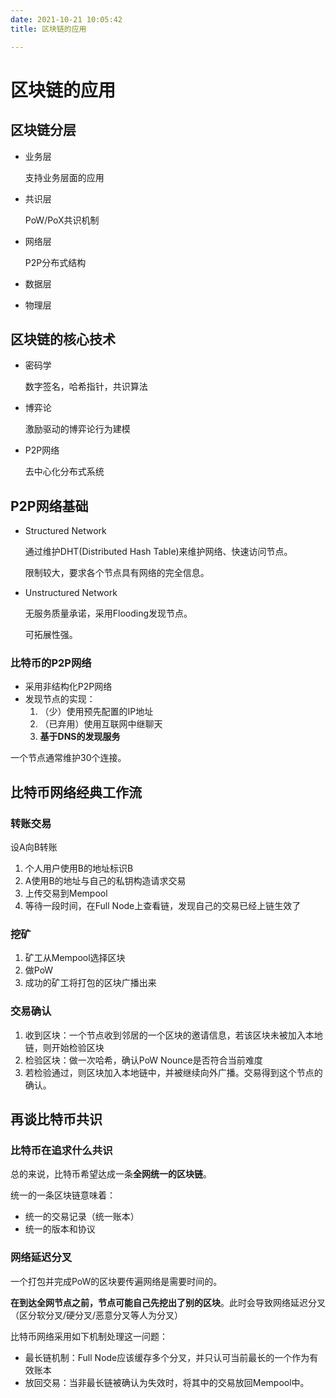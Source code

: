 ```yaml
---
date: 2021-10-21 10:05:42
title: 区块链的应用

---
```

# 区块链的应用
## 区块链分层
- 业务层
  
  支持业务层面的应用

- 共识层
  
  PoW/PoX共识机制

- 网络层
  
  P2P分布式结构

- 数据层
- 物理层

## 区块链的核心技术
- 密码学
  
  数字签名，哈希指针，共识算法

- 博弈论
  
  激励驱动的博弈论行为建模

- P2P网络
  
  去中心化分布式系统


## P2P网络基础
- Structured Network
  
  通过维护DHT(Distributed Hash Table)来维护网络、快速访问节点。

  限制较大，要求各个节点具有网络的完全信息。
  
- Unstructured Network
  
  无服务质量承诺，采用Flooding发现节点。

  可拓展性强。

### 比特币的P2P网络
- 采用非结构化P2P网络
- 发现节点的实现：
  1. （少）使用预先配置的IP地址
  2. （已弃用）使用互联网中继聊天
  3. **基于DNS的发现服务**

一个节点通常维护30个连接。

## 比特币网络经典工作流

### 转账交易
设A向B转账
1. 个人用户使用B的地址标识B
2. A使用B的地址与自己的私钥构造请求交易
3. 上传交易到Mempool
4. 等待一段时间，在Full Node上查看链，发现自己的交易已经上链生效了

### 挖矿
1. 矿工从Mempool选择区块
2. 做PoW
3. 成功的矿工将打包的区块广播出来

### 交易确认
1. 收到区块：一个节点收到邻居的一个区块的邀请信息，若该区块未被加入本地链，则开始检验区块
2. 检验区块：做一次哈希，确认PoW Nounce是否符合当前难度
3. 若检验通过，则区块加入本地链中，并被继续向外广播。交易得到这个节点的确认。

## 再谈比特币共识
### 比特币在追求什么共识

总的来说，比特币希望达成一条**全网统一的区块链**。

统一的一条区块链意味着：
- 统一的交易记录（统一账本）
- 统一的版本和协议


### 网络延迟分叉

一个打包并完成PoW的区块要传遍网络是需要时间的。

**在到达全网节点之前，节点可能自己先挖出了别的区块**。此时会导致网络延迟分叉（区分软分叉/硬分叉/恶意分叉等人为分叉）

比特币网络采用如下机制处理这一问题：
- 最长链机制：Full Node应该缓存多个分叉，并只认可当前最长的一个作为有效账本
- 放回交易：当非最长链被确认为失效时，将其中的交易放回Mempool中。
